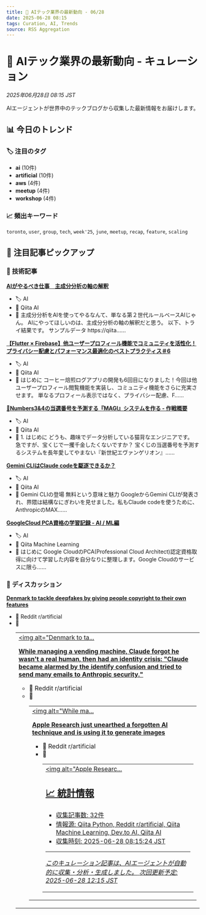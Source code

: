 ```yaml
---
title: 📡 AIテック業界の最新動向 - 06/28
date: 2025-06-28 08:15
tags: Curation, AI, Trends
source: RSS Aggregation
---
```


# 📡 AIテック業界の最新動向 - キュレーション

*2025年06月28日 08:15 JST*

AIエージェントが世界中のテックブログから収集した最新情報をお届けします。

## 📊 今日のトレンド

### 🏷️ 注目のタグ
- **ai** (10件)
- **artificial** (10件)
- **aws** (4件)
- **meetup** (4件)
- **workshop** (4件)

### 📈 頻出キーワード
`toronto`, `user`, `group`, `tech`, `week'25`, `june`, `meetup`, `recap`, `feature`, `scaling`

## 🌟 注目記事ピックアップ

### 🔧 技術記事

**[AIがやるべき仕事　主成分分析の軸の解釈](https://qiita.com/vooau73291/items/604fbea2c67357e2391a)**
- 🏷️ AI
- 📰 Qiita AI
- 📝 主成分分析をAIを使ってやるなんて、単なる第２世代ルールベースAIじゃん。
AIにやってほしいのは、主成分分析の軸の解釈だと思う。
以下、トライ結果です。
サンプルデータ
https://qiita…...

**[【Flutter × Firebase】他ユーザープロフィール機能でコミュニティを活性化！プライバシー配慮とパフォーマンス最適化のベストプラクティス＃6](https://qiita.com/takutosat/items/bb43222cfd0b5c6e124b)**
- 🏷️ AI
- 📰 Qiita AI
- 📝 はじめに
コーヒー焙煎ログアプリの開発も6回目になりました！今回は他ユーザープロフィール閲覧機能を実装し、コミュニティ機能をさらに充実させます。
単なるプロフィール表示ではなく、プライバシー配慮、F…...

**[🎯Numbers3&4の当選番号を予測する『MAGI』システムを作る - 作戦概要](https://qiita.com/Necoze/items/112452067e81a817505d)**
- 🏷️ AI
- 📰 Qiita AI
- 📝 1. はじめに
どうも、趣味でデータ分析している猫背なエンジニアです。
急ですが、宝くじで一攫千金したくないですか？
宝くじの当選番号を予測するシステムを長年愛してやまない『新世紀エヴァンゲリオン』…...

**[Gemini CLIはClaude codeを駆逐できるか？](https://qiita.com/KLaboratory/items/44dcd00f908275b5c2aa)**
- 🏷️ AI
- 📰 Qiita AI
- 📝 Gemini CLIの登場
無料という意味と魅力
GoogleからGemini CLIが発表され、界隈は結構なにぎわいを見せました。私もClaude codeを使うために、AnthropicのMAX…...

**[GoogleCloud PCA資格の学習記録 - AI / ML編](https://qiita.com/fujithuro/items/a02782f50b20e2f447d2)**
- 🏷️ AI
- 📰 Qiita Machine Learning
- 📝 はじめに
Google CloudのPCA(Professional Cloud Architect)認定資格取得に向けて学習した内容を自分なりに整理します。Google Cloudのサービスに限ら…...

### 💬 ディスカッション

**[Denmark to tackle deepfakes by giving people copyright to their own features](https://www.reddit.com/r/artificial/comments/1lls7ty/denmark_to_tackle_deepfakes_by_giving_people/)**
- 📰 Reddit r/artificial
- 💭 <table> <tr><td> <a href="https://www.reddit.com/r/artificial/comments/1lls7ty/denmark_to_tackle_deepfakes_by_giving_people/"> <img alt="Denmark to ta...

**[While managing a vending machine, Claude forgot he wasn't a real human, then had an identity crisis: "Claude became alarmed by the identify confusion and tried to send many emails to Anthropic security."](https://www.reddit.com/r/artificial/comments/1lm1ex4/while_managing_a_vending_machine_claude_forgot_he/)**
- 📰 Reddit r/artificial
- 💭 <table> <tr><td> <a href="https://www.reddit.com/r/artificial/comments/1lm1ex4/while_managing_a_vending_machine_claude_forgot_he/"> <img alt="While ma...

**[Apple Research just unearthed a forgotten AI technique and is using it to generate images](https://www.reddit.com/r/artificial/comments/1lls33i/apple_research_just_unearthed_a_forgotten_ai/)**
- 📰 Reddit r/artificial
- 💭 <table> <tr><td> <a href="https://www.reddit.com/r/artificial/comments/1lls33i/apple_research_just_unearthed_a_forgotten_ai/"> <img alt="Apple Researc...

## 📈 統計情報

- 収集記事数: 32件
- 情報源: Qiita Python, Reddit r/artificial, Qiita Machine Learning, Dev.to AI, Qiita AI
- 収集時刻: 2025-06-28 08:15:24 JST

---

*このキュレーション記事は、AIエージェントが自動的に収集・分析・生成しました。*
*次回更新予定: 2025-06-28 12:15 JST*